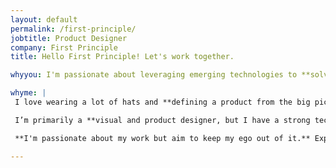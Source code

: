 ```yaml
---
layout: default
permalink: /first-principle/
jobtitle: Product Designer
company: First Principle
title: Hello First Principle! Let's work together.

whyyou: I'm passionate about leveraging emerging technologies to **solve real problems for people**. I'm excited by First Principle's collaborative and explorative approach to work. I'd like to work with a small team where I can learn a lot, explore new ideas, and collaborate whilst being self-driven. I think we'd make a great fit.

whyme: |
 I love wearing a lot of hats and **defining a product from the big picture to the tiny details**. I've worked remotely for over ten years and am super comfortable communicating asynchronously. Having run a freelance business for eight years, I'm extremely comfortable managing projects, meeting deadlines, and communicating with clients. 

 I’m primarily a **visual and product designer, but I have a strong technical background** and a wide-ranging general knowledge that allows me to approach my work in a holistic way. Among other things, I have extensive experience with wireframing, visual design, research, and interaction design, as well as experience building design systems from scratch.

 **I'm passionate about my work but aim to keep my ego out of it.** Exploring and then iterating is a key part of my process, and I'm comfortable throwing something away when it isn't working. My career has been marked by a continued process of experimentation and innovation, bringing new ideas to every project I join.

---
```

